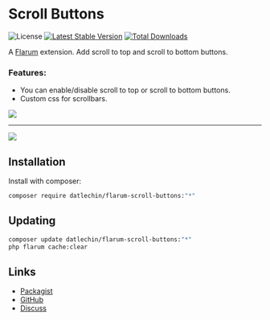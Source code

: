 # Scroll Buttons

![License](https://img.shields.io/badge/license-MIT-blue.svg) [![Latest Stable Version](https://img.shields.io/packagist/v/datlechin/flarum-scroll-buttons.svg)](https://packagist.org/packages/datlechin/flarum-scroll-buttons) [![Total Downloads](https://img.shields.io/packagist/dt/datlechin/flarum-scroll-buttons.svg)](https://packagist.org/packages/datlechin/flarum-scroll-buttons)

A [Flarum](http://flarum.org) extension. Add scroll to top and scroll to bottom buttons.

### Features:

- You can enable/disable scroll to top or scroll to bottom buttons.
- Custom css for scrollbars.

![](https://github.com/datlechin/static/blob/main/datlechin-flarum-scroll-buttons.png.png?raw=true)
___
![](https://github.com/datlechin/static/blob/main/datlechin-flarum-scroll-buttons-admin.png?raw=true)

## Installation

Install with composer:

```sh
composer require datlechin/flarum-scroll-buttons:"*"
```

## Updating

```sh
composer update datlechin/flarum-scroll-buttons:"*"
php flarum cache:clear
```

## Links

- [Packagist](https://packagist.org/packages/datlechin/flarum-scroll-buttons)
- [GitHub](https://github.com/datlechin/flarum-scroll-buttons)
- [Discuss](https://discuss.flarum.org/d/29716)
